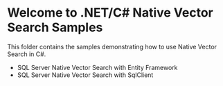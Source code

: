 # Welcome to .NET/C# Native Vector Search Samples
This folder contains the samples demonstrating how to use Native Vector Search in C#.

- SQL Server Native Vector Search with Entity Framework
- SQL Server Native Vector Search with SqlClient
